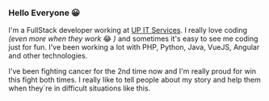 ### Hello Everyone 😀

I'm a FullStack developer working at [UP IT Services](http://upitservices.com.br). I really love coding *(even more when they work* 😂 *)* and sometimes it's easy to see me coding just for fun. I've been working a lot with PHP, Python, Java, VueJS, Angular and other technologies.

I've been fighting cancer for the 2nd time now and I'm really proud for win this fight both times. I really like to tell people about my story and help them when they´re in difficult situations like this.
